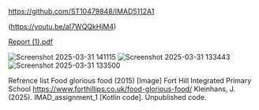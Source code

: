 https://github.com/ST10479848/IMAD5112A1

(https://youtu.be/aI7WQQkHjM4)

[Report (1).pdf](https://github.com/user-attachments/files/19549531/Report.1.pdf)

![Screenshot 2025-03-31 141115](https://github.com/user-attachments/assets/30f3f402-3adc-4cc7-978d-14991cbc2b5d)
![Screenshot 2025-03-31 133443](https://github.com/user-attachments/assets/3dbb0f96-931f-4aad-b816-37369db17c3b)
![Screenshot 2025-03-31 133500](https://github.com/user-attachments/assets/34c97925-a80f-4a48-a609-64aaaf80dc52)

Refrence list
Food glorious food (2015) [Image] Fort Hill Integrated Primary School https://www.forthillips.co.uk/food-glorious-food/
Kleinhans, J. (2025). IMAD_assignment_1 [Kotlin code]. Unpublished code. 

